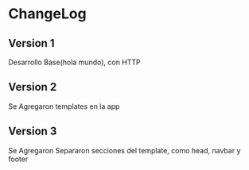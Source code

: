 # ChangeLog

## Version 1
Desarrollo Base(hola mundo), con HTTP

## Version 2

Se Agregaron templates en la app

## Version 3

Se Agregaron Separaron secciones del template, como head, navbar y footer
